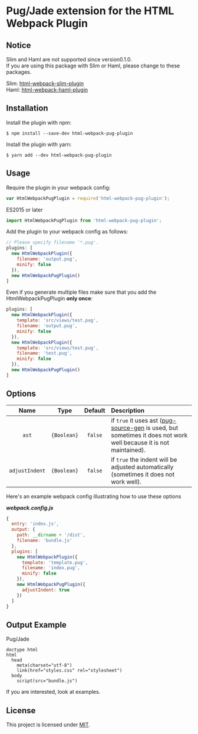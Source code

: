 Pug/Jade extension for the HTML Webpack Plugin
========================================

Notice
------------
Slim and Haml are not supported since version0.1.0.  
If you are using this package with Slim or Haml, please change to these packages.

Slim: [html-webpack-slim-plugin](https://www.npmjs.com/package/html-webpack-slim-plugin)  
Haml: [html-webpack-haml-plugin](https://www.npmjs.com/package/html-webpack-haml-plugin)

Installation
------------
Install the plugin with npm:

```shell
$ npm install --save-dev html-webpack-pug-plugin
```

Install the plugin with yarn:

```shell
$ yarn add --dev html-webpack-pug-plugin
```

Usage
-----
Require the plugin in your webpack config:

```javascript
var HtmlWebpackPugPlugin = require('html-webpack-pug-plugin');
```

ES2015 or later

```javascript
import HtmlWebpackPugPlugin from 'html-webpack-pug-plugin';
```

Add the plugin to your webpack config as follows:

```javascript
// Please specify filename '*.pug'.
plugins: [
  new HtmlWebpackPlugin({
    filename: 'output.pug',
    minify: false
  }),
  new HtmlWebpackPugPlugin()
]  
```

Even if you generate multiple files make sure that you add the HtmlWebpackPugPlugin **only once**:

```javascript
plugins: [
  new HtmlWebpackPlugin({
    template: 'src/views/test.pug',
    filename: 'output.pug',
    minify: false
  }),
  new HtmlWebpackPlugin({
    template: 'src/views/test.pug',
    filename: 'test.pug',
    minify: false
  }),
  new HtmlWebpackPugPlugin()
]  
```

Options
-----
| Name | Type | Default | Description |
|:---:|:---:|:---:|:---|
| `ast` | `{Boolean}` | `false` | if `true`  it uses ast ([pug-source-gen](https://github.com/pugjs/pug-source-gen) is used, but sometimes it does not work well because it is not maintained). |
| `adjustIndent` | `{Boolean}` | `false` | if `true` the indent will be adjusted automatically (sometimes it does not work well). |

Here's an example webpack config illustrating how to use these options

***webpack.config.js***
```javascript
{
  entry: 'index.js',
  output: {
    path: __dirname + '/dist',
    filename: 'bundle.js'
  },
  plugins: [
    new HtmlWebpackPlugin({
      template: 'template.pug',
      filename: 'index.pug',
      minify: false
    }),
    new HtmlWebpackPugPlugin({
      adjustIndent: true
    })
  ]
}
```

Output Example
--------------

Pug/Jade

```pug
doctype html
html
  head
    meta(charset="utf-8")
    link(href="styles.css" rel="stylesheet")
  body
    script(src="bundle.js")
```

If you are interested, look at examples.

License
-------

This project is licensed under [MIT](https://github.com/negibouze/html-webpack-pug-plugin/blob/master/LICENSE).
